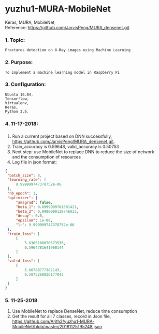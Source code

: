 # yuzhu1-MURA-MobileNet
   Keras, MURA, MobileNet,</br>
   Reference: https://github.com/JarvisPeng/MURA_densenet.git.

###   1. Topic:
    Fractures detection on X-Ray images using Machine Learning

###   2. Purpose:
    To implement a machine learning model in Raspberry Pi

###   3. Configuration:
    Ubuntu 16.04,
    Tensorflow,
    Virtualenv,
    Keras,
    Python 3.5.
    
###   4. 11-17-2018: <h3>
   1. Run a current project based on DNN successfully, https://github.com/JarvisPeng/MURA_densenet.git.
   1. Train_accuracy is 0.59648, valid_accuracy is 0.50753
   1. Next step: use MobileNet to replace DNN to reduce the size of network and the consumption of resources
   1. Log file in json format:
   ```json
{
    "batch_size": 8,
    "learning_rate": [
        9.999999747378752e-06
    ],
    "nb_epoch": 1,
    "optimizer": {
        "amsgrad": false,
        "beta_1": 0.8999999761581421,
        "beta_2": 0.9990000128746033,
        "decay": 0.0,
        "epsilon": 1e-08,
        "lr": 9.999999747378752e-06
    },
    "train_loss": [
        [
            5.6305108070373535,
            0.5964781641960144
        ]
    ],
    "valid_loss": [
        [
            5.66788777382143,
            0.5075268826177043
        ]
    ]
}
   ```
###  5. 11-25-2018
   1. Use MobileNet to replace DenseNet, reduce time consumption
   1. Get the result for all 7 classes, record in Json file, https://github.com/Arith2/yuzhu1-MURA-MobileNet/blob/master/20181125195248.json

